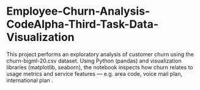 # Employee-Churn-Analysis-CodeAlpha-Third-Task-Data-Visualization
This project performs an exploratory analysis of customer churn using the churn-bigml-20.csv dataset. Using Python (pandas) and visualization libraries (matplotlib, seaborn), the notebook inspects how churn relates to usage metrics and service features — e.g. area code, voice mail plan, international plan .
